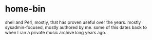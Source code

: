 home-bin
========

shell and Perl, mostly, that has proven useful over the years. mostly sysadmin-focused, mostly authored by me.
some of this dates back to when I ran a private music archive long years ago.
